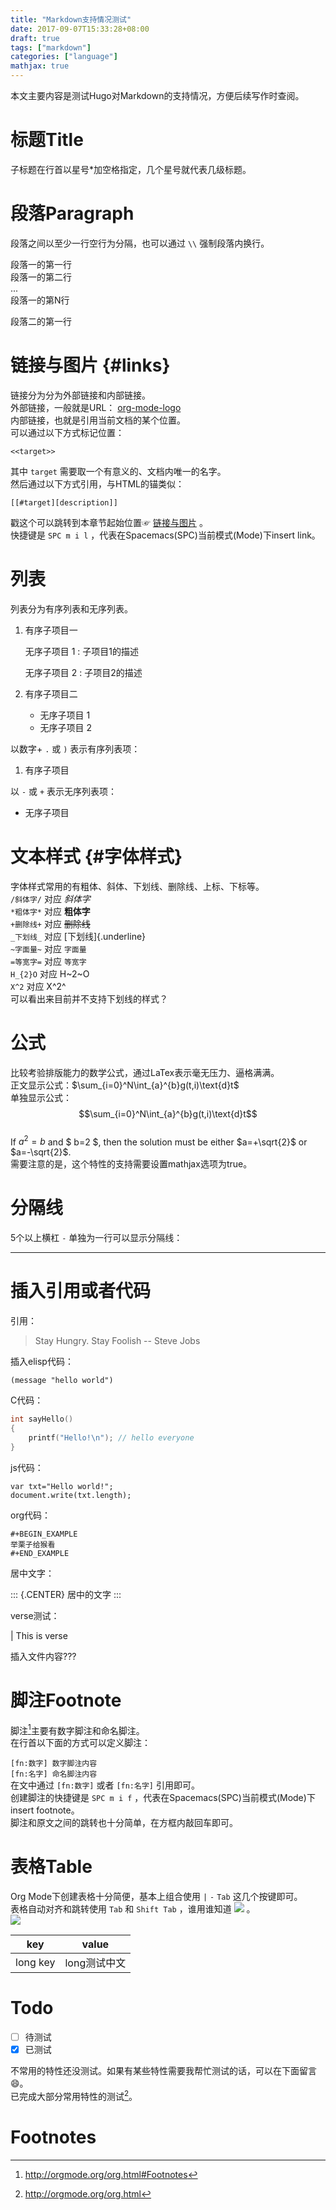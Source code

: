 ```yaml
---
title: "Markdown支持情况测试"
date: 2017-09-07T15:33:28+08:00
draft: true
tags: ["markdown"]
categories: ["language"]
mathjax: true
---
```


本文主要内容是测试Hugo对Markdown的支持情况，方便后续写作时查阅。  
<!--more-->

# 标题Title
子标题在行首以星号\*加空格指定，几个星号就代表几级标题。

# 段落Paragraph
段落之间以至少一行空行为分隔，也可以通过 `\\` 强制段落内换行。

段落一的第一行\
段落一的第二行\
...\
段落一的第N行

段落二的第一行

# 链接与图片 {#links}

链接分为分为外部链接和内部链接。\
外部链接，一般就是URL：
[org-mode-logo](http://orgmode.org/img/org-mode-unicorn-logo.png)\
内部链接，也就是引用当前文档的某个位置。\
可以通过以下方式标记位置：

``` {.example}
<<target>>
```

其中 `target` 需要取一个有意义的、文档内唯一的名字。\
然后通过以下方式引用，与HTML的锚类似：

``` {.example}
[[#target][description]]
```

戳这个可以跳转到本章节起始位置☞ [链接与图片](#links) 。\
快捷键是 `SPC m i l` ，代表在Spacemacs(SPC)当前模式(Mode)下insert link。

# 列表
列表分为有序列表和无序列表。

1.  有序子项目一

    无序子项目 1
    :   子项目1的描述

    无序子项目 2
    :   子项目2的描述
2.  有序子项目二
    -   无序子项目 1
    -   无序子项目 2

以数字+ `.` 或 `)` 表示有序列表项：

1.  有序子项目

以 `-` 或 `+` 表示无序列表项：

-   无序子项目

# 文本样式 {#字体样式}

字体样式常用的有粗体、斜体、下划线、删除线、上标、下标等。\
`/斜体字/` 对应 *斜体字*\
`*粗体字*` 对应 **粗体字**\
`+删除线+` 对应 ~~删除线~~\
`_下划线_` 对应 [下划线]{.underline}\
`~字面量~` 对应 `字面量`\
`=等宽字=` 对应 `等宽字`\
`H_{2}O` 对应 H~2~O\
`X^2` 对应 X^2^\
可以看出来目前并不支持下划线的样式？  

# 公式

比较考验排版能力的数学公式，通过LaTex表示毫无压力、逼格满满。\
正文显示公式：$\sum_{i=0}^N\int_{a}^{b}g(t,i)\text{d}t$\
单独显示公式：$$\sum_{i=0}^N\int_{a}^{b}g(t,i)\text{d}t$$\
If $a^2=b$ and $ b=2 $, then the solution must be either $a=+\sqrt{2}$
or $a=-\sqrt{2}$.\
需要注意的是，这个特性的支持需要设置mathjax选项为true。

# 分隔线

5个以上横杠 `-` 单独为一行可以显示分隔线：

------------------------------------------------------------------------

# 插入引用或者代码

引用：

> Stay Hungry. Stay Foolish -- Steve Jobs

插入elisp代码：

``` {.commonlisp org-language="emacs-lisp"}
(message "hello world")
```

C代码：

``` {.c .numberLines startFrom=""}
int sayHello()
{
    printf("Hello!\n"); // hello everyone
}
```

js代码：

``` {.javascript org-language="js"}
var txt="Hello world!";
document.write(txt.length);
```

org代码：

``` {.org}
#+BEGIN_EXAMPLE
举栗子给猴看
#+END_EXAMPLE
```

居中文字：

::: {.CENTER}
居中的文字
:::

verse测试：

| This is verse

插入文件内容???


# 脚注Footnote

脚注[^1]主要有数字脚注和命名脚注。\
在行首以下面的方式可以定义脚注：

`[fn:数字] 数字脚注内容`\
`[fn:名字] 命名脚注内容`\
在文中通过 `[fn:数字]` 或者 `[fn:名字]` 引用即可。\
创建脚注的快捷键是 `SPC m i f`
，代表在Spacemacs(SPC)当前模式(Mode)下insert footnote。\
脚注和原文之间的跳转也十分简单，在方框内敲回车即可。

# 表格Table

Org Mode下创建表格十分简便，基本上组合使用 `|` `-` `Tab`
这几个按键即可。\
表格自动对齐和跳转使用 `Tab` 和 `Shift Tab` ，谁用谁知道
![](/images/emoticon_huaji.png) 。\
![](/images/170907_org_tbl.gif)

  key | value
  --- | ---
  long key | long测试中文

# Todo
- [ ] 待测试
- [x] 已测试

不常用的特性还没测试。如果有某些特性需要我帮忙测试的话，可以在下面留言 :smile:。  
已完成大部分常用特性的测试[^2]。

# Footnotes

[^1]: <http://orgmode.org/org.html#Footnotes>

[^2]: <http://orgmode.org/org.html>
